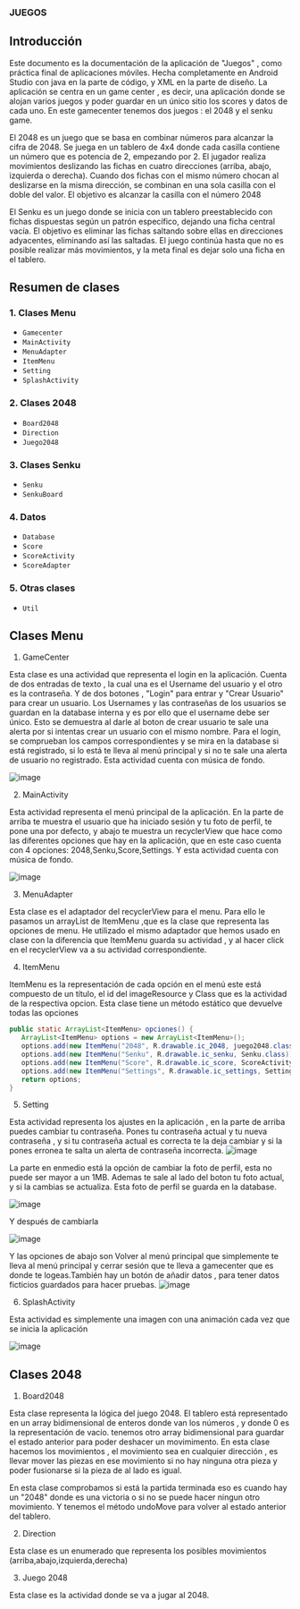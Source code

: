 ### JUEGOS
## Introducción
Este documento es la documentación de la aplicación de "Juegos" , como práctica final de aplicaciones móviles. Hecha completamente en Android Studio con java en la parte de código, y XML en la parte de diseño.
La aplicación se centra en un game center , es decir, una aplicación donde se alojan varios juegos y poder guardar en un único sitio los scores y datos de cada uno. En este gamecenter tenemos dos juegos : el 2048
y el senku game.

El 2048 es un juego que se basa en combinar números para alcanzar la cifra de 2048. Se juega en un tablero de 4x4 donde cada casilla contiene un número que es potencia de 2, empezando por 2. El jugador realiza movimientos deslizando las fichas en cuatro direcciones (arriba, abajo, izquierda o derecha). Cuando dos fichas con el mismo número chocan al deslizarse en la misma dirección, se combinan en una sola casilla con el doble del valor. El objetivo es alcanzar la casilla con el número 2048


El Senku es un juego donde se inicia con un tablero preestablecido con fichas dispuestas según un patrón específico, dejando una ficha central vacía. El objetivo es eliminar las fichas saltando sobre ellas en direcciones adyacentes, eliminando así las saltadas. El juego continúa hasta que no es posible realizar más movimientos, y la meta final es dejar solo una ficha en el tablero.

## Resumen de clases

### 1. Clases Menu
- `Gamecenter`
- `MainActivity`
- `MenuAdapter`
- `ItemMenu`
- `Setting`
- `SplashActivity`


### 2. Clases 2048
- `Board2048`
- `Direction`
- `Juego2048`


### 3. Clases Senku
- `Senku`
- `SenkuBoard`

### 4. Datos
- `Database`
- `Score`
- `ScoreActivity`
- `ScoreAdapter`

### 5. Otras clases
- `Util`


## Clases Menu

1. GameCenter

Esta clase es una actividad que representa el login en la aplicación. Cuenta de dos entradas de texto , la cual una es el Username del usuario y el otro es la contraseña. Y de dos botones , "Login" para entrar y "Crear Usuario" para crear un usuario. Los Usernames y las contraseñas de los usuarios se guardan en la database interna y es por ello que el username debe ser único. Esto se demuestra al darle al boton de crear usuario te sale una alerta por si intentas crear un usuario con el mismo nombre. Para el login, se comprueban los campos correspondientes y se mira en la database si está registrado, si lo está te lleva al menú principal y si no te sale una alerta de usuario no registrado. Esta actividad cuenta con música de fondo.
   
   ![image](https://github.com/michaelgarciam1/Juegos/assets/114613053/4101088c-e918-41a6-8ec6-aa2e75eff0a8) 

2. MainActivity

Esta actividad representa el menú principal de la aplicación. En la parte de arriba te muestra el usuario que ha iniciado sesión y tu foto de perfil, te pone una por defecto, y abajo te muestra un recyclerView que hace como las diferentes opciones que hay en la aplicación, que en este caso cuenta con 4 opciones: 2048,Senku,Score,Settings. Y esta actividad cuenta con música de fondo.

![image](https://github.com/michaelgarciam1/Juegos/assets/114613053/8352689d-51c4-4f0e-91fd-4f6cc26a5d63)

3. MenuAdapter

Esta clase es el adaptador del recyclerView para el menu. Para ello le pasamos un arrayList de ItemMenu ,que es la clase que representa las opciones de menu. He utilizado el mismo adaptador que hemos usado en clase con la diferencia que ItemMenu guarda su actividad , y al hacer click en el recyclerView va a su actividad correspondiente.

4. ItemMenu

ItemMenu es la representación de cada opción en el menú este está compuesto de un título, el id del imageResource y Class que es la actividad de la respectiva opcion. Esta clase tiene un método estático que devuelve todas las opciones
```java
public static ArrayList<ItemMenu> opciones() {
   ArrayList<ItemMenu> options = new ArrayList<ItemMenu>();
   options.add(new ItemMenu("2048", R.drawable.ic_2048, juego2048.class));
   options.add(new ItemMenu("Senku", R.drawable.ic_senku, Senku.class));
   options.add(new ItemMenu("Score", R.drawable.ic_score, ScoreActivity.class));
   options.add(new ItemMenu("Settings", R.drawable.ic_settings, Setting.class));
   return options;
}
```

5. Setting

Esta actividad representa los ajustes en la aplicación , en la parte de arriba puedes cambiar tu contraseña. Pones tu contraseña actual y tu nueva contraseña , y si tu contraseña actual es correcta te la deja cambiar y si la pones erronea te salta un alerta de contraseña incorrecta. 
![image](https://github.com/michaelgarciam1/Juegos/assets/114613053/c471ebc4-d1d2-413c-a807-46e243778c39)


La parte en enmedio está la opción de cambiar la foto de perfil, esta no puede ser mayor a un 1MB. Ademas te sale al lado del boton tu foto actual, y si la cambias se actualiza. Esta foto de perfil se guarda en la database. 

![image](https://github.com/michaelgarciam1/Juegos/assets/114613053/77d8ff6e-1b89-4f8c-b9cd-9eb451d06888)

Y después de cambiarla 

![image](https://github.com/michaelgarciam1/Juegos/assets/114613053/8a9ba23c-2f28-4169-ac46-4e0edd2b2d63)

Y las opciones de abajo son Volver al menú principal que simplemente te lleva al menú principal y cerrar sesión que te lleva a gamecenter que es donde te logeas.También hay un botón de añadir datos , para tener datos ficticios guardados para hacer pruebas. 
![image](https://github.com/michaelgarciam1/Juegos/assets/114613053/b2c30f41-2b7d-407f-ade6-e4c46affab99)

6. SplashActivity

Esta actividad es simplemente una imagen con una animación cada vez que se inicia la aplicación 

![image](https://github.com/michaelgarciam1/Juegos/assets/114613053/5800d0a6-34ff-4733-b97e-63f5b5513d42)


## Clases 2048

1. Board2048

Esta clase representa la lógica del juego 2048. El tablero está representado en un array bidimensional de enteros donde van los números , y donde 0 es la representación de vacío. tenemos otro array bidimensional para guardar el estado anterior para poder deshacer un movimimento. En esta clase hacemos los movimientos , el movimiento sea en cualquier dirección , es llevar mover las piezas en ese movimiento si no hay ninguna otra pieza y poder fusionarse si la pieza de al lado es igual.

En esta clase comprobamos si está la partida terminada eso es cuando hay un "2048" donde es una victoria o si no se puede hacer ningun otro movimiento. Y tenemos el método undoMove para volver al estado anterior del tablero.

2. Direction

Esta clase es un enumerado que representa los posibles movimientos (arriba,abajo,izquierda,derecha)

3. Juego 2048

Esta clase es la actividad donde se va a jugar al 2048. 




   






